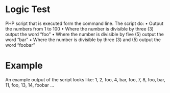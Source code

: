 # Logic Test
PHP script that is executed form the command line. The script do:
• Output the numbers from 1 to 100
• Where the number is divisible by three (3) output the word “foo”
• Where the number is divisible by five (5) output the word “bar”
• Where the number is divisible by three (3) and (5) output the word “foobar”
# Example
An example output of the script looks like:
1, 2, foo, 4, bar, foo, 7, 8, foo, bar, 11, foo, 13, 14, foobar …
